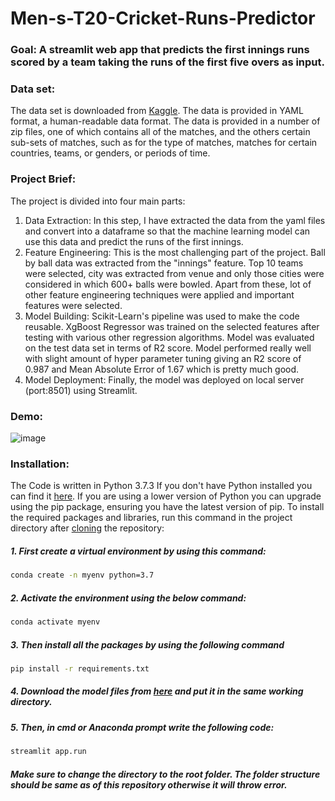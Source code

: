 # Men-s-T20-Cricket-Runs-Predictor

### Goal: A streamlit web app that predicts the first innings runs scored by a team taking the runs of the first five overs as input.

### Data set: 
The data set is downloaded from [Kaggle](https://www.kaggle.com/veeralakrishna/cricsheet-a-retrosheet-for-cricket?select=t20s).
The data is provided in YAML format, a human-readable data format.
The data is provided in a number of zip files, one of which contains all of the matches, and the others certain sub-sets of matches,
such as for the type of matches, matches for certain countries, teams, or genders, or periods of time.

### Project Brief:
The project is divided into four main parts:
1. Data Extraction: In this step, I have extracted the data from the yaml files and convert into a dataframe so that the machine learning model can use this data and predict the runs of the first innings.
2. Feature Engineering: This is the most challenging part of the project. Ball by ball data was extracted from the "innings" feature.
Top 10 teams were selected, city was extracted from venue and only those cities were considered in which 600+ balls were bowled.
Apart from these, lot of other feature engineering techniques were applied and important features were selected.
3. Model Building: Scikit-Learn's pipeline was used to make the code reusable. XgBoost Regressor was trained on the selected features
after testing with various other regression algorithms. Model was evaluated on the test data set in terms of R2 score. 
Model performed really well with slight amount of hyper parameter tuning giving an R2 score of 0.987 and Mean Absolute Error of 1.67
which is pretty much good.
4. Model Deployment: Finally, the model was deployed on local server (port:8501) using Streamlit.

### Demo:
![image](https://user-images.githubusercontent.com/75041273/137994959-58497f32-a796-43f2-9aa2-9eb1c3d8de04.png)

### Installation:
The Code is written in Python 3.7.3 If you don't have Python installed you can find it [here](https://www.python.org/downloads/). If you are using a lower version of Python you can upgrade using the pip package, ensuring you have the latest version of pip. To install the required packages and libraries, run this command in the project directory after [cloning](https://www.howtogeek.com/451360/how-to-clone-a-github-repository/) the repository:

##### 1. First create a virtual environment by using this command:
```bash
conda create -n myenv python=3.7
```
##### 2. Activate the environment using the below command:
```bash
conda activate myenv
```
##### 3. Then install all the packages by using the following command
```bash
pip install -r requirements.txt
```
##### 4. Download the model files from [here](https://drive.google.com/drive/folders/17KxvKpPHvHmrfdOyJClU0o95JTDAAG60?usp=sharing) and put it in the same working directory.


##### 5. Then, in cmd or Anaconda prompt write the following code:
```bash
streamlit app.run
```

##### Make sure to change the directory to the root folder. The folder structure should be same as of this repository otherwise it will throw error. 

